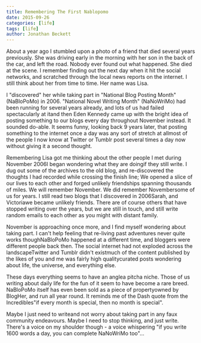 ```yaml
---
title: Remembering The First Nablopomo
date: 2015-09-26
categories: [life]
tags: [life]
author: Jonathan Beckett
---
```


About a year ago I stumbled upon a photo of a friend that died several years previously. She was driving early in the morning with her son in the back of the car, and left the road. Nobody ever found out what happened. She died at the scene. I remember finding out the next day when it hit the social networks, and scratched through the local news reports on the internet. I still think about her from time to time. Her name was Lisa.

I "discovered" her while taking part in "National Blog Posting Month" (NaBloPoMo) in 2006. "National Novel Writing Month" (NaNoWriMo) had been running for several years already, and lots of us had failed spectacularly at itand then Eden Kennedy came up with the bright idea of posting something to our blogs every day throughout November instead. It sounded do-able. It seems funny, looking back 9 years later, that posting something to the internet once a day was any sort of stretch at allmost of the people I now know at Twitter or Tumblr post several times a day now without giving it a second thought.

Remembering Lisa got me thinking about the other people I met during November 2006I began wondering what they are doingif they still write. I dug out some of the archives to the old blog, and re-discovered the thoughts I had recorded while crossing the finish line; We opened a slice of our lives to each other and forged unlikely friendships spanning thousands of miles. We will remember November. We did remember Novembersome of us for years. I still read two blogs that I discovered in 2006Sarah, and Victoriawe became unlikely friends. There are of course others that have stopped writing over the years, but we are still in touch, and still write random emails to each other as you might with distant family.

November is approaching once more, and I find myself wondering about taking part. I can't help feeling that re-living past adventures never quite works thoughNaBloPoMo happened at a different time, and bloggers were different people back then. The social internet had not exploded across the landscapeTwitter and Tumblr didn't existmuch of the content published by the likes of you and me was fairly high qualitycurated posts wondering about life, the universe, and everything else.

These days everything seems to have an anglea pitcha niche. Those of us writing about daily life for the fun of it seem to have become a rare breed. NaBloPoMo itself has even been sold as a piece of propertyowned by BlogHer, and run all year round. It reminds me of the Dash quote from the Incredibles"if every month is special, then no month is special".

Maybe I just need to writeand not worry about taking part in any faux community endeavours. Maybe I need to stop thinking, and just write. There's a voice on my shoulder though - a voice whispering "if you write 1600 words a day, you can complete NaNoWriMo too"...